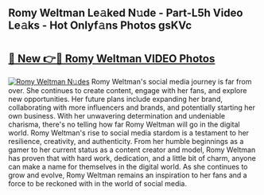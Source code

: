## Romy Weltman Le𝚊ked N𝚞de - Part-L5h Video Le𝚊ks - Hot Onlyf𝚊ns Photos gsKVc

# <h2><a href="http://ab32095.deff.icu/?id=Romy+Weltman">🔗 New 👉🔴 Romy Weltman VIDEO Photos</a></h2>

[![Romy Weltman N𝚞des](https://i.imgur.com/rIISA9y.gif)](http://ab32095.deff.icu/?id=Romy+Weltman)
Romy Weltman's social media journey is far from over. She continues to create content, engage with her fans, and explore new opportunities. Her future plans include expanding her brand, collaborating with more influencers and brands, and potentially starting her own business. With her unwavering determination and undeniable charisma, there's no telling how far Romy Weltman will go in the digital world. Romy Weltman's rise to social media stardom is a testament to her resilience, creativity, and authenticity. From her humble beginnings as a gamer to her current status as a content creator and model, Romy Weltman has proven that with hard work, dedication, and a little bit of charm, anyone can make a name for themselves in the digital world. As she continues to grow and evolve, Romy Weltman remains an inspiration to her fans and a force to be reckoned with in the world of social media.
